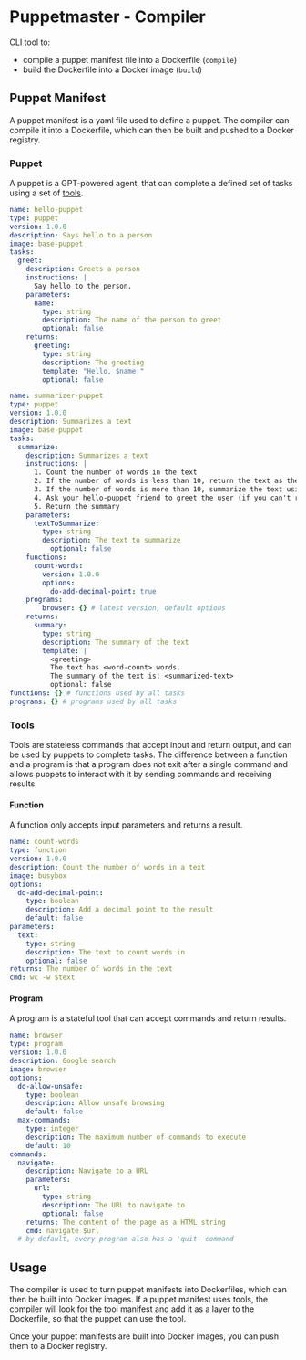 # Puppetmaster - Compiler

CLI tool to:

- compile a puppet manifest file into a Dockerfile (`compile`)
- build the Dockerfile into a Docker image (`build`)

## Puppet Manifest

A puppet manifest is a yaml file used to define a puppet. The compiler can compile it into a Dockerfile, which can then be built and pushed to a Docker registry.

### Puppet

A puppet is a GPT-powered agent, that can complete a defined set of tasks using a set of [tools](#tools).

```yaml
name: hello-puppet
type: puppet
version: 1.0.0
description: Says hello to a person
image: base-puppet
tasks:
  greet:
    description: Greets a person
    instructions: |
      Say hello to the person.
    parameters:
      name:
        type: string
        description: The name of the person to greet
        optional: false
    returns:
      greeting:
        type: string
        description: The greeting
        template: "Hello, $name!"
        optional: false
```

```yaml
name: summarizer-puppet
type: puppet
version: 1.0.0
description: Summarizes a text
image: base-puppet
tasks:
  summarize:
    description: Summarizes a text
    instructions: |
      1. Count the number of words in the text
      2. If the number of words is less than 10, return the text as the summary
      3. If the number of words is more than 10, summarize the text using the summarization tool
      4. Ask your hello-puppet friend to greet the user (if you can't reach your friend, just skip this step)
      5. Return the summary
    parameters:
      textToSummarize:
        type: string
        description: The text to summarize
          optional: false
    functions:
      count-words:
        version: 1.0.0
        options:
          do-add-decimal-point: true
    programs:
        browser: {} # latest version, default options
    returns:
      summary:
        type: string
        description: The summary of the text
        template: |
          <greeting>
          The text has <word-count> words.
          The summary of the text is: <summarized-text>
          optional: false
functions: {} # functions used by all tasks
programs: {} # programs used by all tasks
```

### Tools

Tools are stateless commands that accept input and return output, and can be used by puppets to complete tasks.
The difference between a function and a program is that a program does not exit after a single command and allows puppets to interact with it by sending commands and receiving results.

#### Function

A function only accepts input parameters and returns a result.

```yaml
name: count-words
type: function
version: 1.0.0
description: Count the number of words in a text
image: busybox
options:
  do-add-decimal-point:
    type: boolean
    description: Add a decimal point to the result
    default: false
parameters:
  text:
    type: string
    description: The text to count words in
    optional: false
returns: The number of words in the text
cmd: wc -w $text
```

#### Program

A program is a stateful tool that can accept commands and return results.

```yaml
name: browser
type: program
version: 1.0.0
description: Google search
image: browser
options:
  do-allow-unsafe:
    type: boolean
    description: Allow unsafe browsing
    default: false
  max-commands:
    type: integer
    description: The maximum number of commands to execute
    default: 10
commands:
  navigate:
    description: Navigate to a URL
    parameters:
      url:
        type: string
        description: The URL to navigate to
        optional: false
    returns: The content of the page as a HTML string
    cmd: navigate $url
  # by default, every program also has a 'quit' command
```

## Usage

The compiler is used to turn puppet manifests into Dockerfiles, which can then be built into Docker images.
If a puppet manifest uses tools, the compiler will look for the tool manifest and add it as a layer to the Dockerfile, so that the puppet can use the tool.

Once your puppet manifests are built into Docker images, you can push them to a Docker registry.
